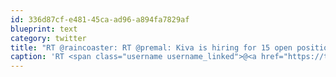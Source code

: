 ```yaml
---
id: 336d87cf-e481-45ca-ad96-a894fa7829af
blueprint: text
category: twitter
title: "RT @raincoaster: RT @premal: Kiva is hiring for 15 open positions...please spread this link to Kiva's job postings http://www.kiva.org/j ..."
caption: 'RT <span class="username username_linked">@<a href="https://twitter.com/raincoaster" title="raincoaster">raincoaster</a></span>: RT <span class="username username_linked">@<a href="https://twitter.com/premal" title="Premal Shah">premal</a></span>: Kiva is hiring for 15 open positions...please spread this link to Kiva''s job postings http://www.kiva.org/j ...'
---
```

